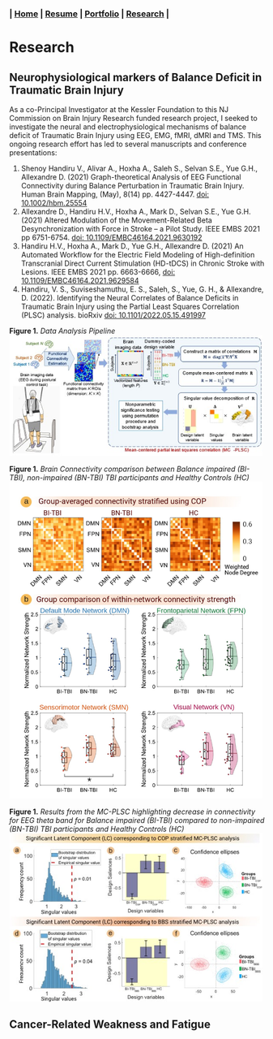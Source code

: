 ### **| [Home](./README.md)  |  [Resume](./resume.md)     |  [Portfolio](./portfolio.md)  |  [Research](./research.md)  |** 

# Research

## Neurophysiological markers of Balance Deficit in Traumatic Brain Injury

As a co-Principal Investigator at the Kessler Foundation to this NJ Commission on Brain Injury Research funded research project, I seeked to investigate the neural and electrophysiological mechanisms of balance deficit of Traumatic Brain Injury using EEG, EMG, fMRI, dMRI and TMS. This ongoing research effort has led to several manuscripts and conference presentations:

1. Shenoy Handiru V., Alivar A., Hoxha A., Saleh S., Selvan S.E., Yue G.H., Allexandre D. (2021) Graph-theoretical Analysis of EEG Functional Connectivity during Balance Perturbation in Traumatic Brain Injury. Human Brain Mapping, (May), 8(14) pp. 4427-4447. [doi: 10.1002/hbm.25554](https://doi.org/10.1002/hbm.25554)
2. Allexandre D., Handiru H.V., Hoxha A., Mark D., Selvan S.E., Yue G.H. (2021) Altered Modulation of the Movement-Related Beta Desynchronization with Force in Stroke – a Pilot Study. IEEE EMBS 2021 pp 6751-6754. [doi: 10.1109/EMBC46164.2021.9630192 ](https://doi.org/10.1109/EMBC46164.2021.9630192)
3. Handiru H.V., Hoxha A., Mark D., Yue G.H., Allexandre D. (2021) An Automated Workflow for the Electric Field Modeling of High-definition Transcranial Direct Current Stimulation (HD-tDCS) in Chronic Stroke with Lesions. IEEE EMBS 2021 pp. 6663-6666, [doi: 10.1109/EMBC46164.2021.9629584](https://doi.org/10.1109/EMBC46164.2021.9629584)
4. Handiru, V. S., Suviseshamuthu, E. S., Saleh, S., Yue, G. H., & Allexandre, D. (2022). Identifying the Neural Correlates of Balance Deficits in Traumatic Brain Injury using the Partial Least Squares Correlation (PLSC) analysis. bioRxiv [doi: 10.1101/2022.05.15.491997](https://doi.org/10.1101/2022.05.15.491997)

<!-- Commenting this: 
![Figure 1. Data Analysis Pipeline](/images/PLSC_fig1.jpg)

![Figure 2. Brain Connectivity comparison between Balance impaired (BI-TBI), non-impaired (BN-TBI) TBI participants and Healthy Controls (HC)](/images/PLSC_fig3.jpg)

![Figure 3. Results from the MC-PLSC highlighting decrease in connectivity for EEG theta band for Balance impaired (BI-TBI) compared to non-impaired (BN-TBI) TBI participants and Healthy Controls (HC)](/images/PLSC_fig4.jpg)
-->

**Figure 1.** _Data Analysis Pipeline_ <br /> 
<img src="/images/PLSC_fig1.jpg" alt="Figure 1. Data Analysis Pipeline" style="width:500px;"/>

**Figure 1.** _Brain Connectivity comparison between Balance impaired (BI-TBI), non-impaired (BN-TBI) TBI participants and Healthy Controls (HC)_ <br /> 
<img src="/images/PLSC_fig3.jpg" alt="Figure 2. Brain Connectivity" style="width:500px;"/>

**Figure 1.** _Results from the MC-PLSC highlighting decrease in connectivity for EEG theta band for Balance impaired (BI-TBI) compared to non-impaired (BN-TBI) TBI participants and Healthy Controls (HC)_ <br /> 
<img src="/images/PLSC_fig4.jpg" alt="Figure 3. MC-PLSC results" style="width:500px;"/>

## Cancer-Related Weakness and Fatigue
